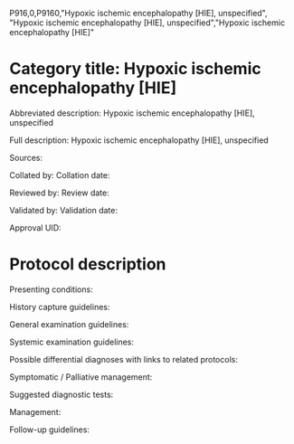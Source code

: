 P916,0,P9160,"Hypoxic ischemic encephalopathy [HIE], unspecified", "Hypoxic ischemic encephalopathy [HIE], unspecified","Hypoxic ischemic encephalopathy [HIE]"
# Category title: Hypoxic ischemic encephalopathy [HIE]

Abbreviated description: Hypoxic ischemic encephalopathy [HIE], unspecified

Full description: Hypoxic ischemic encephalopathy [HIE], unspecified

Sources:

Collated by:
Collation date:

Reviewed by:
Review date:

Validated by:
Validation date:

Approval UID:

# Protocol description

Presenting conditions:

History capture guidelines:

General examination guidelines:

Systemic examination guidelines:

Possible differential diagnoses with links to related protocols:

Symptomatic / Palliative management:

Suggested diagnostic tests:

Management:

Follow-up guidelines:
